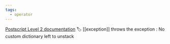 ```yaml
---
tags:
  - operator
---
```

[Postscript Level 2 documentation](https://hepunx.rl.ac.uk/~adye/psdocs/ref/PSL2d.html#dictstackunderflow)
🏷️ [[exception]]
throws the exception : No custom dictionary left to unstack